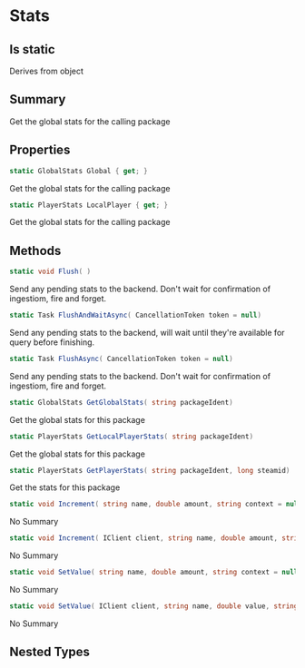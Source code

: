 # Stats

## Is static
Derives from object

## Summary

Get the global stats for the calling package
## Properties

```c#
static GlobalStats Global { get; } 
```
Get the global stats for the calling package
```c#
static PlayerStats LocalPlayer { get; } 
```
Get the global stats for the calling package
## Methods

```c#
static void Flush( ) 
```
Send any pending stats to the backend. Don't wait for confirmation of ingestiom, fire and forget.
```c#
static Task FlushAndWaitAsync( CancellationToken token = null) 
```
Send any pending stats to the backend, will wait until they're available for query before finishing.
```c#
static Task FlushAsync( CancellationToken token = null) 
```
Send any pending stats to the backend. Don't wait for confirmation of ingestiom, fire and forget.
```c#
static GlobalStats GetGlobalStats( string packageIdent) 
```
Get the global stats for this package
```c#
static PlayerStats GetLocalPlayerStats( string packageIdent) 
```
Get the global stats for this package
```c#
static PlayerStats GetPlayerStats( string packageIdent, long steamid) 
```
Get the stats for this package
```c#
static void Increment( string name, double amount, string context = null, object data = null) 
```
No Summary
```c#
static void Increment( IClient client, string name, double amount, string context = null, object data = null) 
```
No Summary
```c#
static void SetValue( string name, double amount, string context = null, object data = null) 
```
No Summary
```c#
static void SetValue( IClient client, string name, double value, string context = null, object data = null) 
```
No Summary
## Nested Types

